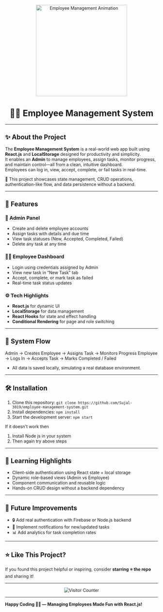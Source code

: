 <!-- Animated Header -->
<p align="center">
  <img src="https://media2.giphy.com/media/v1.Y2lkPTc5MGI3NjExc2JhbWN4YTl1NmVjdXY1MzczNmtpNjdvYXFhYTdodnI0N3EyZHgzMiZlcD12MV9pbnRlcm5hbF9naWZfYnlfaWQmY3Q9Zw/3ohzdSDikfrYZtbNAI/giphy.gif" width="300" alt="Employee Management Animation"/>
</p>

<h1 align="center">👨‍💼 Employee Management System</h1>

---

## ✨ About the Project

The **Employee Management System** is a real-world web app built using **React.js** and **LocalStorage** designed for productivity and simplicity.  
It enables an **Admin** to manage employees, assign tasks, monitor progress, and maintain control—all from a clean, intuitive dashboard.  
Employees can log in, view, accept, complete, or fail tasks in real-time.  

🧠 This project showcases state management, CRUD operations, authentication-like flow, and data persistence without a backend.

---

## 🚀 Features

### 👑 Admin Panel
- Create and delete employee accounts  
- Assign tasks with details and due time  
- View task statuses (New, Accepted, Completed, Failed)  
- Delete any task at any time  

### 👨‍🔧 Employee Dashboard
- Login using credentials assigned by Admin  
- View new task in “New Task” tab  
- Accept, complete, or mark task as failed  
- Real-time task status updates  

### ⚙ Tech Highlights
- **React.js** for dynamic UI  
- **LocalStorage** for data management  
- **React Hooks** for state and effect handling  
- **Conditional Rendering** for page and role switching  

---
## 🧩 System Flow
Admin → Creates Employee → Assigns Task → Monitors Progress
Employee → Logs In → Accepts Task → Marks Completed / Failed

- All data is saved locally, simulating a real database environment.

---

## 🛠 Installation

1. Clone this repository:
   ```git clone https://github.com/Sujal-3019/employee-management-system.git```
2. Install dependencies:
  ```npm install```
3. Start the development server:
  ```npm start```

If it doesn't work then
1. Install Node js in your system
2. Then again try above steps

---

## 🧠 Learning Highlights
- Client-side authentication using React state + local storage  
- Dynamic role-based views (Admin vs Employee)  
- Component communication and reusable logic  
- Hands-on CRUD design without a backend dependency  

---

## 🧱 Future Improvements
- 🔒 Add real authentication with Firebase or Node.js backend  
- 📨 Implement notifications for new/updated tasks  
- 📊 Add analytics for task completion rates  

---

## ⭐ Like This Project?

If you found this project helpful or inspiring, consider **starring ⭐ the repo** and sharing it!

---

<p align="center">
<img src="https://komarev.com/ghpvc/?username=your-username&label=Project%20visitors&color=0e75b6&style=flat" alt="Visitor Counter"/>
</p>

---

**Happy Coding 👨‍💻 — Managing Employees Made Fun with React.js!**





